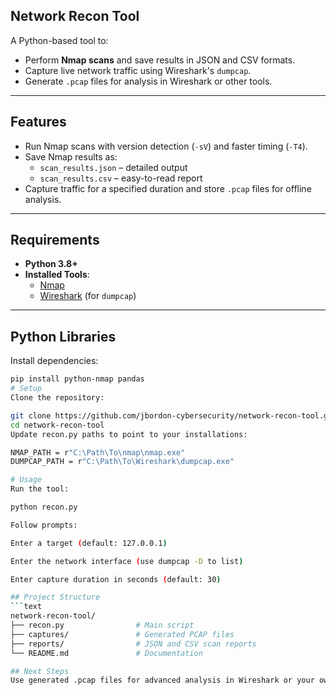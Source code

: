 ## Network Recon Tool ##

A Python-based tool to:
- Perform **Nmap scans** and save results in JSON and CSV formats.
- Capture live network traffic using Wireshark's `dumpcap`.
- Generate `.pcap` files for analysis in Wireshark or other tools.

---

## Features
- Run Nmap scans with version detection (`-sV`) and faster timing (`-T4`).
- Save Nmap results as:
  - `scan_results.json` – detailed output
  - `scan_results.csv` – easy-to-read report
- Capture traffic for a specified duration and store `.pcap` files for offline analysis.

---

## Requirements
- **Python 3.8+**
- **Installed Tools**:
  - [Nmap](https://nmap.org/download.html)
  - [Wireshark](https://www.wireshark.org/download.html) (for `dumpcap`)

---

## Python Libraries
Install dependencies:
```bash
pip install python-nmap pandas
# Setup
Clone the repository:

git clone https://github.com/jbordon-cybersecurity/network-recon-tool.git
cd network-recon-tool
Update recon.py paths to point to your installations:

NMAP_PATH = r"C:\Path\To\nmap\nmap.exe"
DUMPCAP_PATH = r"C:\Path\To\Wireshark\dumpcap.exe"

# Usage
Run the tool:

python recon.py

Follow prompts:

Enter a target (default: 127.0.0.1)

Enter the network interface (use dumpcap -D to list)

Enter capture duration in seconds (default: 30)

## Project Structure
```text
network-recon-tool/
├── recon.py                # Main script
├── captures/               # Generated PCAP files
├── reports/                # JSON and CSV scan reports
└── README.md               # Documentation

## Next Steps
Use generated .pcap files for advanced analysis in Wireshark or your own PCAP analyzer project.